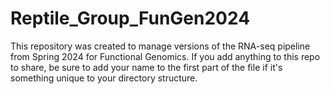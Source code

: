 # Reptile_Group_FunGen2024
This repository was created to manage versions of the RNA-seq pipeline from Spring 2024 for Functional Genomics. If you add anything to this repo to share, be sure to add your name to the first part of the file if it's something unique to your directory structure.
